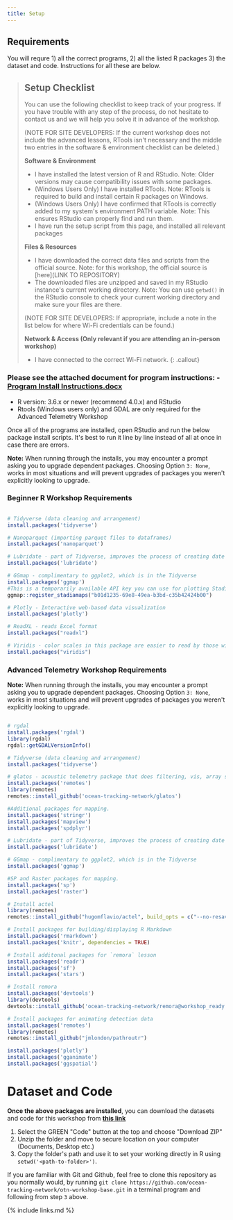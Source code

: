 ```yaml
---
title: Setup
---
```


## Requirements

You will requre 1) all the correct programs, 2) all the listed R packages 3) the dataset and code. Instructions for all these are below.

> ## Setup Checklist
> You can use the following checklist to keep track of your progress. If you have trouble with any step of the process,
> do not hesitate to contact us and we will help you solve it in advance of the workshop. 
>
>(NOTE FOR SITE DEVELOPERS: If the current workshop does not include the advanced lessons, RTools isn't necessary and the middle two entries in the software & environment checklist can be deleted.)
> 
> **Software & Environment**
> - I have installed the latest version of R and RStudio. Note: Older versions may cause compatibility issues with some packages.
> - (Windows Users Only) I have installed RTools. Note: RTools is required to build and install certain R packages on Windows.
> - (Windows Users Only) I have confirmed that RTools is correctly added to my system's environment PATH variable. Note: This ensures RStudio can properly find and run them.
> - I have run the setup script from this page, and installed all relevant packages
> 
> **Files & Resources**
> - I have downloaded the correct data files and scripts from the official source. Note: for this workshop, the official source is [here](LINK TO REPOSITORY)
> - The downloaded files are unzipped and saved in my RStudio instance's current working directory. Note: You can use `getwd()` in the RStudio console to check your current working directory and make sure your files are there. 
>
> (NOTE FOR SITE DEVELOPERS: If appropriate, include a note in the list below for where Wi-Fi credentials can be found.)
> 
> **Network & Access (Only relevant if you are attending an in-person workshop)**
> - I have connected to the correct Wi-Fi network.
{: .callout}

### Please see the attached document for program instructions: - [Program Install Instructions.docx](/Resources/install_instructions.docx)
-  R version: 3.6.x or newer (recommend 4.0.x) and RStudio
-  Rtools (Windows users only) and GDAL are only required for the Advanced Telemetry Workshop

Once all of the programs are installed, open RStudio and run the below package install scripts. It's best to run it line by line instead of all at once in case there are errors.

<b>Note:</b> When running through the installs, you may encounter a prompt asking you to upgrade dependent packages. Choosing Option `3: None`, works in most situations and will prevent upgrades of packages you weren't explicitly looking to upgrade.

### Beginner R Workshop Requirements

```r

# Tidyverse (data cleaning and arrangement)
install.packages('tidyverse')

# Nanoparquet (importing parquet files to dataframes)
install.packages('nanoparquet')

# Lubridate - part of Tidyverse, improves the process of creating date objects
install.packages('lubridate')

# GGmap - complimentary to ggplot2, which is in the Tidyverse
install.packages('ggmap')
#This is a temporarily available API key you can use for plotting StadiaMaps in ggmap this workshop. You SHOULD NOT rely on this key being available after the workshop.
ggmap::register_stadiamaps("b01d1235-69e8-49ea-b3bd-c35b42424b00")

# Plotly - Interactive web-based data visualization
install.packages('plotly')

# ReadXL - reads Excel format
install.packages("readxl")

# Viridis - color scales in this package are easier to read by those with colorblindness, and print well in grey scale.
install.packages("viridis")
```

### Advanced Telemetry Workshop Requirements
<b>Note:</b> When running through the installs, you may encounter a prompt asking you to upgrade dependent packages. Choosing Option `3: None`, works in most situations and will prevent upgrades of packages you weren't explicitly looking to upgrade.

```r

# rgdal
install.packages('rgdal')
library(rgdal)
rgdal::getGDALVersionInfo()

# Tidyverse (data cleaning and arrangement)
install.packages('tidyverse')

# glatos - acoustic telemetry package that does filtering, vis, array simulation, etc.
install.packages('remotes')
library(remotes) 
remotes::install_github('ocean-tracking-network/glatos')

#Additional packages for mapping.
install.packages('stringr')
install.packages('mapview')
install.packages('spdplyr')

# Lubridate - part of Tidyverse, improves the process of creating date objects
install.packages('lubridate')

# GGmap - complimentary to ggplot2, which is in the Tidyverse
install.packages('ggmap')

#SP and Raster packages for mapping.
install.packages('sp')
install.packages('raster')

# Install actel
library(remotes)
remotes::install_github("hugomflavio/actel", build_opts = c("--no-resave-data", "--no-manual"), build_vignettes = TRUE)

# Install packages for building/displaying R Markdown
install.packages('rmarkdown')
install.packages('knitr', dependencies = TRUE)

# Install additonal packages for `remora` lesson
install.packages('readr')
install.packages('sf')
install.packages('stars')

# Install remora
install.packages('devtools')
library(devtools)
devtools::install_github('ocean-tracking-network/remora@workshop_ready', force=TRUE)

# Install packages for animating detection data
install.packages('remotes')
library(remotes) 
remotes::install_github("jmlondon/pathroutr")

install.packages('plotly')
install.packages('gganimate')
install.packages('ggspatial')


```

# Dataset and Code

<b>Once the above packages are installed</b>, you can download the datasets and code for this workshop from <b>[this link](https://github.com/ocean-tracking-network/otn-workshop-base/tree/master)</b>

1. Select the GREEN "Code" button at the top and choose "Download ZIP"
2. Unzip the folder and move to secure location on your computer (Documents, Desktop etc.)
3. Copy the folder's path and use it to set your working directly in R using `setwd('<path-to-folder>')`.

If you are familiar with Git and Github, feel free to clone this repository as you normally would, by running `git clone https://github.com/ocean-tracking-network/otn-workshop-base.git` in a terminal program and following from step `3` above.






{% include links.md %}
